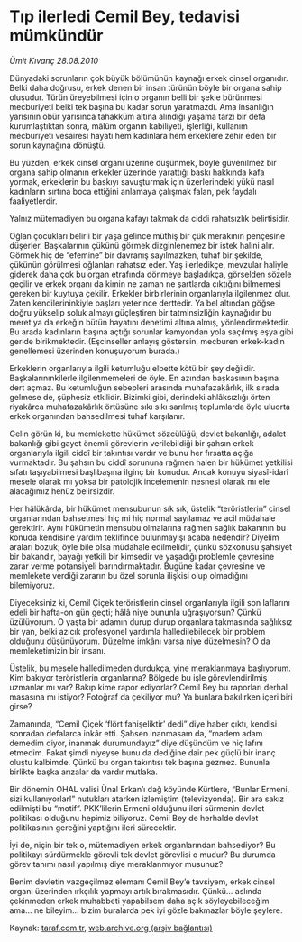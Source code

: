 # Tıp ilerledi Cemil Bey, tedavisi mümkündür

*Ümit Kıvanç 28.08.2010*

<div class="yazi"><p>Dünyadaki sorunların çok büyük bölümünün kaynağı erkek cinsel organıdır. Belki daha doğrusu, erkek denen bir insan türünün böyle bir organa sahip oluşudur. Türün üreyebilmesi için o organın belli bir şekle bürünmesi mecburiyeti belki tek başına bu kadar sorun yaratmazdı. Ama insanlığın yarısının öbür yarısınca tahakküm altına alındığı yaşama tarzı bir defa kurumlaştıktan sonra, mâlûm organın kabiliyeti, işlerliği, kullanım mecburiyeti vesairesi hayatı hem kadınlara hem erkeklere zehir eden bir sorun kaynağına dönüştü. </p>
<p>Bu yüzden, erkek cinsel organı üzerine düşünmek, böyle güvenilmez bir organa sahip olmanın erkekler üzerinde yarattığı baskı hakkında kafa yormak, erkeklerin bu baskıyı savuşturmak için üzerlerindeki yükü nasıl kadınların sırtına boca ettiğini anlamaya çalışmak falan, pek faydalı faaliyetlerdir.</p>
<p>Yalnız mütemadiyen bu organa kafayı takmak da ciddi rahatsızlık belirtisidir. </p>
<p>Oğlan çocukları belirli bir yaşa gelince müthiş bir çük merakının pençesine düşerler. Başkalarının çükünü görmek dizginlenemez bir istek halini alır. Görmek hiç de “efemine” bir davranış sayılmazken, tuhaf bir şekilde, çükünün görülmesi oğlanları rahatsız eder. Yaş ilerledikçe, mevzular haliyle giderek daha çok bu organ etrafında dönmeye başladıkça, görselden sözele geçilir ve erkek organı da kimin ne zaman ne şartlarda çıktığını bilmemesi gereken bir kuytuya çekilir. Erkekler birbirlerinin organlarıyla ilgilenmez olur. Zaten kendilerininkiyle başları yeterince derttedir. Ya bel altından göğse doğru yükselip soluk almayı güçleştiren bir tatminsizliğin kaynağıdır bu meret ya da erkeğin bütün hayatını denetimi altına almış, yönlendirmektedir. Bu arada kadınların başına açtığı sorunlar kamyondan yola saçılmış eşya gibi geride birikmektedir. (Eşcinseller anlayış göstersin, mecburen erkek-kadın genellemesi üzerinden konuşuyorum burada.)</p>
<p>Erkeklerin organlarıyla ilgili ketumluğu elbette kötü bir şey değildir. Başkalarınınkilerle ilgilenmemeleri de öyle. En azından başkasının başına dert açmaz. Bu ketumluğun sebepleri arasında muhafazakârlık, ilk sırada gelmese de, şüphesiz etkilidir. Bizimki gibi, derindeki ahlâksızlığı örten riyakârca muhafazakârlık örtüsüne sıkı sıkı sarılmış toplumlarda öyle uluorta erkek organından bahsedilmesi tuhaf karşılanır.</p>
<p>Gelin görün ki, bu memlekette hükümet sözcülüğü, devlet bakanlığı, adalet bakanlığı gibi gayet önemli görevlerin verilebildiği bir şahsın erkek organlarıyla ilgili ciddî bir takıntısı vardır ve bunu her fırsatta açığa vurmaktadır. Bu şahsın bu ciddî sorununa rağmen halen bir hükümet yetkilisi sıfatı taşıyabilmesi başlıbaşına ilginç bir konudur. Ancak konuyu siyasî-idarî mesele olarak mı yoksa bir patolojik incelemenin nesnesi olarak mı ele alacağımız henüz belirsizdir.</p>
<p>Her hâlükârda, bir hükümet mensubunun sık sık, üstelik “teröristlerin” cinsel organlarından bahsetmesi hiç mi hiç normal sayılamaz ve acil müdahale gerektirir. Aynı hükümetin mensubu olmalarına rağmen sağlık bakanının bu konuda kendisine yardım teklifinde bulunmayışı acaba nedendir? Diyelim araları bozuk; öyle bile olsa müdahale edilmelidir, çünkü sözkonusu şahsiyet bir bakandır, bayağı yetkili bir kimsedir ve yaşadığı problemle çevresine zarar verme potansiyeli barındırmaktadır. Bugüne kadar çevresine ve memlekete verdiği zararın bu özel sorunla ilişkisi olup olmadığını bilemiyoruz.</p>
<p>Diyeceksiniz ki, Cemil Çiçek teröristlerin cinsel organlarıyla ilgili son laflarını edeli bir hafta-on gün geçti; hâlâ niye bununla uğraşıyorsun? Çünkü üzülüyorum. O yaşta bir adamın durup durup organlara takmasında sağlıksız bir yan, belki azıcık profesyonel yardımla halledilebilecek bir problem olduğunu düşünüyorum. Düzelme imkânı varsa niye düzelmesin? O da memleketimizin bir insanı.</p>
<p>Üstelik, bu mesele halledilmeden durdukça, yine meraklanmaya başlıyorum. Kim bakıyor teröristlerin organlarına? Bölgede bu işle görevlendirilmiş uzmanlar mı var? Bakıp kime rapor ediyorlar? Cemil Bey bu raporları derhal masasına mı istiyor? Fotoğraf da çekiliyor mu? Ya bunlara bakılırken içeri biri girse?</p>
<p>Zamanında, “Cemil Çiçek ‘flört fahişeliktir’ dedi” diye haber çıktı, kendisi sonradan defalarca inkâr etti. Şahsen inanmasam da, “madem adam demedim diyor, inanmak durumundayız” diye düşündüm ve hiç lafını etmedim. Fakat şimdi niyeyse bunu da dediğine dair pek güçlü bir inanç oluştu kalbimde. Çünkü bu organ takıntısı tek başına gezmez. Bununla birlikte başka arızalar da vardır mutlaka.</p>
<p>Bir dönemin OHAL valisi Ünal Erkan’ı dağ köyünde Kürtlere, “Bunlar Ermeni, sizi kullanıyorlar!” nutukları atarken izlemiştim (televizyonda). Bir ara sakız edilmişti bu “motif”. PKK’lilerin Ermeni olduğunu ileri sürmenin devlet politikası olduğunu hepimiz biliyoruz. Cemil Bey de herhalde devlet politikasının gereğini yaptığını ileri sürecektir.</p>
<p>İyi de, niçin bir tek o, mütemadiyen erkek organlarından bahsediyor? Bu politikayı sürdürmekle görevli tek devlet görevlisi o mudur? Bu durumda görev tanımı nasıl yapılmış diye meraklanmıyor musunuz?</p>
<p>Benim devletin vazgeçilmez elemanı Cemil Bey’e tavsiyem, erkek cinsel organı üzerinden ırkçılık yapmayı artık bırakmasıdır. Çünkü... aslında çekinmeden erkek muhabbeti yapabilsem daha açık söyleyebileceğim ama... ne bileyim... bizim buralarda pek iyi gözle bakmazlar böyle şeylere. </p></div>

Kaynak: [taraf.com.tr](http://www.taraf.com.tr:80/umit-kivanc/makale-tip-ilerledi-cemil-bey-tedavisi-mumkundur.htm), [web.archive.org (arşiv bağlantısı)](http://web.archive.org/web/20100830145528/http://www.taraf.com.tr:80/umit-kivanc/makale-tip-ilerledi-cemil-bey-tedavisi-mumkundur.htm)
